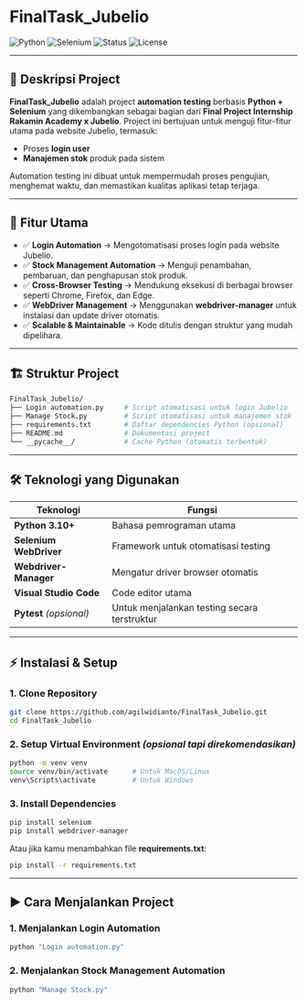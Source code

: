 # **FinalTask\_Jubelio**

![Python](https://img.shields.io/badge/Python-3.10-blue?style=flat-square)
![Selenium](https://img.shields.io/badge/Selenium-Automation-green?style=flat-square)
![Status](https://img.shields.io/badge/Status-Completed-success?style=flat-square)
![License](https://img.shields.io/badge/License-MIT-lightgrey?style=flat-square)

---

## 📌 **Deskripsi Project**

**FinalTask\_Jubelio** adalah project **automation testing** berbasis **Python + Selenium** yang dikembangkan sebagai bagian dari **Final Project Internship Rakamin Academy x Jubelio**.
Project ini bertujuan untuk menguji fitur-fitur utama pada website Jubelio, termasuk:

* Proses **login user**
* **Manajemen stok** produk pada sistem

Automation testing ini dibuat untuk mempermudah proses pengujian, menghemat waktu, dan memastikan kualitas aplikasi tetap terjaga.

---

## 🧩 **Fitur Utama**

* ✅ **Login Automation** → Mengotomatisasi proses login pada website Jubelio.
* ✅ **Stock Management Automation** → Menguji penambahan, pembaruan, dan penghapusan stok produk.
* ✅ **Cross-Browser Testing** → Mendukung eksekusi di berbagai browser seperti Chrome, Firefox, dan Edge.
* ✅ **WebDriver Management** → Menggunakan **webdriver-manager** untuk instalasi dan update driver otomatis.
* ✅ **Scalable & Maintainable** → Kode ditulis dengan struktur yang mudah dipelihara.

---

## 🏗️ **Struktur Project**

```bash
FinalTask_Jubelio/
├── Login automation.py     # Script otomatisasi untuk login Jubelio
├── Manage Stock.py         # Script otomatisasi untuk manajemen stok
├── requirements.txt        # Daftar dependencies Python (opsional)
├── README.md               # Dokumentasi project
└── __pycache__/            # Cache Python (otomatis terbentuk)
```

---

## 🛠️ **Teknologi yang Digunakan**

| **Teknologi**           | **Fungsi**                                   |
| ----------------------- | -------------------------------------------- |
| **Python 3.10+**        | Bahasa pemrograman utama                     |
| **Selenium WebDriver**  | Framework untuk otomatisasi testing          |
| **Webdriver-Manager**   | Mengatur driver browser otomatis             |
| **Visual Studio Code**  | Code editor utama                            |
| **Pytest** *(opsional)* | Untuk menjalankan testing secara terstruktur |

---

## ⚡ **Instalasi & Setup**

### **1. Clone Repository**

```bash
git clone https://github.com/agilwidianto/FinalTask_Jubelio.git
cd FinalTask_Jubelio
```

### **2. Setup Virtual Environment** *(opsional tapi direkomendasikan)*

```bash
python -m venv venv
source venv/bin/activate      # Untuk MacOS/Linux
venv\Scripts\activate         # Untuk Windows
```

### **3. Install Dependencies**

```bash
pip install selenium
pip install webdriver-manager
```

Atau jika kamu menambahkan file **requirements.txt**:

```bash
pip install -r requirements.txt
```

---

## ▶️ **Cara Menjalankan Project**

### **1. Menjalankan Login Automation**

```bash
python "Login automation.py"
```

### **2. Menjalankan Stock Management Automation**

```bash
python "Manage Stock.py"
```

